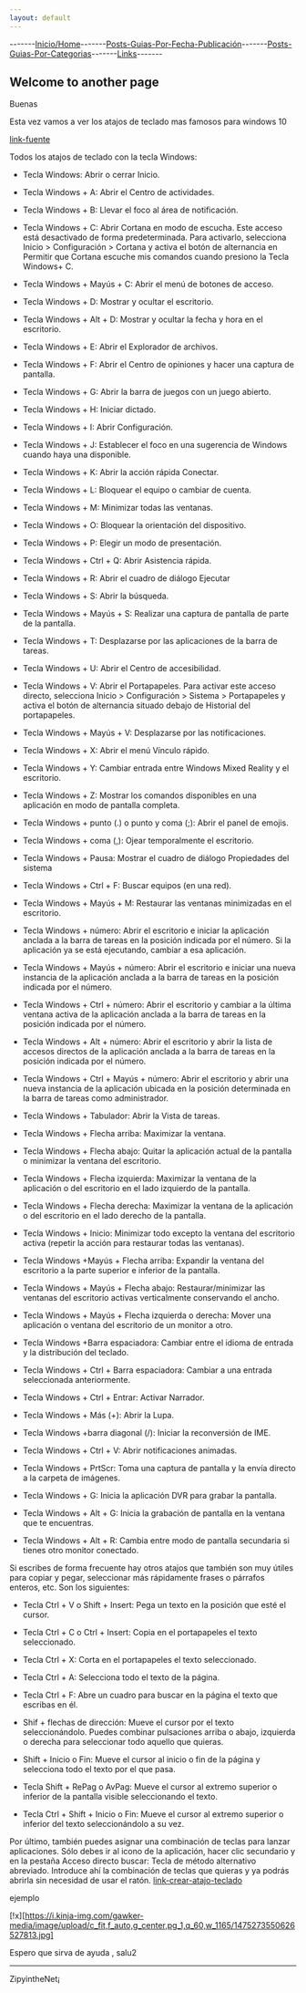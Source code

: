 ```yaml
---
layout: default
---
```

-------[Inicio/Home](./../index.html)-------[Posts-Guias-Por-Fecha-Publicación](./../posts.html)-------[Posts-Guias-Por-Categorias](./../categorias.html)-------[Links](./../links.html)-------
## Welcome to another page

Buenas

Esta vez vamos a ver los atajos de teclado mas famosos para windows 10

[link-fuente](https://eloutput.com/noticias/aplicaciones/67-atajos-de-windows-10-que-debes-conocer/)

Todos los atajos de teclado con la tecla Windows:

-    Tecla Windows: Abrir o cerrar Inicio.

-    Tecla Windows + A: Abrir el Centro de actividades.

-    Tecla Windows + B: Llevar el foco al área de notificación.

-    Tecla Windows + C: Abrir Cortana en modo de escucha. Este acceso está desactivado de forma predeterminada. Para activarlo, selecciona Inicio > Configuración > Cortana y activa el botón de alternancia en Permitir que Cortana escuche mis comandos cuando presiono la Tecla Windows+ C.

-    Tecla Windows + Mayús + C: Abrir el menú de botones de acceso.

-    Tecla Windows + D: Mostrar y ocultar el escritorio.

-    Tecla Windows + Alt + D: Mostrar y ocultar la fecha y hora en el escritorio.

-    Tecla Windows + E: Abrir el Explorador de archivos.

-    Tecla Windows + F: Abrir el Centro de opiniones y hacer una captura de pantalla.

-    Tecla Windows + G: Abrir la barra de juegos con un juego abierto.

-    Tecla Windows + H: Iniciar dictado.

-    Tecla Windows + I: Abrir Configuración.

-    Tecla Windows + J: Establecer el foco en una sugerencia de Windows cuando haya una disponible.

-    Tecla Windows + K: Abrir la acción rápida Conectar.

-    Tecla Windows + L: Bloquear el equipo o cambiar de cuenta.

-    Tecla Windows + M: Minimizar todas las ventanas.

-    Tecla Windows + O: Bloquear la orientación del dispositivo.

-    Tecla Windows + P: Elegir un modo de presentación.

-    Tecla Windows + Ctrl + Q: Abrir Asistencia rápida.

-    Tecla Windows + R: Abrir el cuadro de diálogo Ejecutar

-    Tecla Windows + S: Abrir la búsqueda.

-    Tecla Windows + Mayús + S: Realizar una captura de pantalla de parte de la pantalla.

-    Tecla Windows + T: Desplazarse por las aplicaciones de la barra de tareas.

-    Tecla Windows + U: Abrir el Centro de accesibilidad.

-    Tecla Windows + V: Abrir el Portapapeles. Para activar este acceso directo, selecciona Inicio > Configuración > Sistema > Portapapeles y activa el botón de alternancia situado debajo de Historial del portapapeles.

-    Tecla Windows + Mayús + V: Desplazarse por las notificaciones.

-    Tecla Windows + X: Abrir el menú Vínculo rápido.

-    Tecla Windows + Y: Cambiar entrada entre Windows Mixed Reality y el escritorio.

-    Tecla Windows + Z: Mostrar los comandos disponibles en una aplicación en modo de pantalla completa.

-    Tecla Windows + punto (.) o punto y coma (;): Abrir el panel de emojis.

-    Tecla Windows + coma (,): Ojear temporalmente el escritorio.

-    Tecla Windows + Pausa: Mostrar el cuadro de diálogo Propiedades del sistema

-    Tecla Windows + Ctrl + F: Buscar equipos (en una red).

-    Tecla Windows + Mayús + M: Restaurar las ventanas minimizadas en el escritorio.

-    Tecla Windows + número: Abrir el escritorio e iniciar la aplicación anclada a la barra de tareas en la posición indicada por el número. Si la aplicación ya se está ejecutando, cambiar a esa aplicación.

-    Tecla Windows + Mayús + número: Abrir el escritorio e iniciar una nueva instancia de la aplicación anclada a la barra de tareas en la posición indicada por el número.

-    Tecla Windows + Ctrl + número: Abrir el escritorio y cambiar a la última ventana activa de la aplicación anclada a la barra de tareas en la posición indicada por el número.

-    Tecla Windows + Alt + número: Abrir el escritorio y abrir la lista de accesos directos de la aplicación anclada a la barra de tareas en la posición indicada por el número.

-    Tecla Windows + Ctrl + Mayús + número: Abrir el escritorio y abrir una nueva instancia de la aplicación ubicada en la posición determinada en la barra de tareas como administrador.

-    Tecla Windows + Tabulador: Abrir la Vista de tareas.

-    Tecla Windows + Flecha arriba: Maximizar la ventana.

-    Tecla Windows + Flecha abajo: Quitar la aplicación actual de la pantalla o minimizar la ventana del escritorio.

-    Tecla Windows + Flecha izquierda: Maximizar la ventana de la aplicación o del escritorio en el lado izquierdo de la pantalla.

-    Tecla Windows + Flecha derecha: Maximizar la ventana de la aplicación o del escritorio en el lado derecho de la pantalla.

-    Tecla Windows + Inicio: Minimizar todo excepto la ventana del escritorio activa (repetir la acción para restaurar todas las ventanas).

-    Tecla Windows +Mayús + Flecha arriba: Expandir la ventana del escritorio a la parte superior e inferior de la pantalla.

-    Tecla Windows + Mayús + Flecha abajo: Restaurar/minimizar las ventanas del escritorio activas verticalmente conservando el ancho.

-    Tecla Windows + Mayús + Flecha izquierda o derecha: Mover una aplicación o ventana del escritorio de un monitor a otro.

-    Tecla Windows +Barra espaciadora: Cambiar entre el idioma de entrada y la distribución del teclado.

-    Tecla Windows + Ctrl + Barra espaciadora: Cambiar a una entrada seleccionada anteriormente.

-    Tecla Windows + Ctrl + Entrar: Activar Narrador.

-    Tecla Windows + Más (+): Abrir la Lupa.

-    Tecla Windows +barra diagonal (/): Iniciar la reconversión de IME.

-    Tecla Windows + Ctrl + V: Abrir notificaciones animadas.

-    Tecla Windows + PrtScr: Toma una captura de pantalla y la envía directo a la carpeta de imágenes.

-    Tecla Windows + G: Inicia la aplicación DVR para grabar la pantalla.

-    Tecla Windows + Alt + G: Inicia la grabación de pantalla en la ventana que te encuentras.

-    Tecla Windows + Alt + R: Cambia entre modo de pantalla secundaria si tienes otro monitor conectado.

Si escribes de forma frecuente hay otros atajos que también son muy útiles para copiar y pegar, seleccionar más rápidamente frases o párrafos enteros, etc. Son los siguientes:

-    Tecla Ctrl + V o Shift + Insert: Pega un texto en la posición que esté el cursor.

-    Tecla Ctrl + C o Ctrl + Insert: Copia en el portapapeles el texto seleccionado.

-    Tecla Ctrl + X: Corta en el portapapeles el texto seleccionado.

-    Tecla Ctrl + A: Selecciona todo el texto de la página.

-    Tecla Ctrl + F: Abre un cuadro para buscar en la página el texto que escribas en él.

-    Shif + flechas de dirección: Mueve el cursor por el texto seleccionándolo. Puedes combinar pulsaciones arriba o abajo, izquierda o derecha para seleccionar todo aquello que quieras.

-    Shift + Inicio o Fin: Mueve el cursor al inicio o fin de la página y selecciona todo el texto por el que pasa.

-    Tecla Shift + RePag o AvPag: Mueve el cursor al extremo superior o inferior de la pantalla visible seleccionando el texto.

-    Tecla Ctrl + Shift + Inicio o Fin: Mueve el cursor al extremo superior o inferior del texto seleccionándolo a su vez.

Por último, también puedes asignar una combinación de teclas para lanzar aplicaciones. Sólo debes ir al icono de la aplicación, hacer clic secundario y en la pestaña Acceso directo buscar: Tecla de método alternativo abreviado. Introduce ahí la combinación de teclas que quieras y ya podrás abrirla sin necesidad de usar el ratón.
[link-crear-atajo-teclado](https://es.gizmodo.com/como-crear-tus-propios-atajos-de-teclado-en-windows-10-1736741846)

ejemplo

[!x][https://i.kinja-img.com/gawker-media/image/upload/c_fit,f_auto,g_center,pg_1,q_60,w_1165/1475273550626527813.jpg]


Espero que sirva de ayuda , salu2

-----------------------------------------------------------------------------

ZipyintheNet¡
